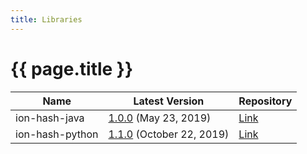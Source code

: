 ```yaml
---
title: Libraries
---
```


# {{ page.title }}

| Name | Latest Version | Repository |
|------|----------------|------|
| ion-hash-java | [1.0.0](https://github.com/amzn/ion-hash-java/releases/tag/v1.0.0) (May 23, 2019) | [Link](https://github.com/amzn/ion-hash-java) |
| ion-hash-python | [1.1.0](https://github.com/amzn/ion-hash-python/releases/tag/v1.1.0) (October 22, 2019) | [Link](https://github.com/amzn/ion-hash-python) |

